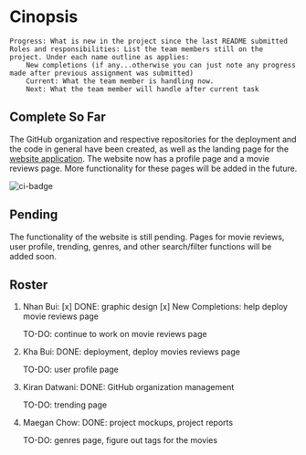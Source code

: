 # Cinopsis


    Progress: What is new in the project since the last README submitted
    Roles and responsibilities: List the team members still on the project. Under each name outline as applies:
        New completions (if any...otherwise you can just note any progress made after previous assignment was submitted)
        Current: What the team member is handling now.
        Next: What the team member will handle after current task


## Complete So Far

The GitHub organization and respective repositories for the deployment and the code in general have been created, as well as the landing page for the [website application](http://143.244.158.228/). The website now has a profile page and a movie reviews page. More functionality for these pages will be added in the future.

![ci-badge](https://github.com/ics-software-engineering/meteor-application-template-react/workflows/ci-meteor-application-template-react/badge.svg)

## Pending

The functionality of the website is still pending. Pages for movie reviews, user profile, trending, genres, and other search/filter functions will be added soon.

## Roster

1. Nhan Bui: 
[x] DONE: graphic design
[x] New Completions: help deploy movie reviews page
   
   TO-DO:
   continue to work on movie reviews page
   
2. Kha Bui:
   DONE:
   deployment, 
   deploy movies reviews page
   
   TO-DO:
   user profile page
   
3. Kiran Datwani:
   DONE:
   GitHub organization management
   
   TO-DO:
   trending page
   
4. Maegan Chow:
   DONE:
   project mockups,
   project reports
   
   TO-DO:
   genres page,
   figure out tags for the movies
